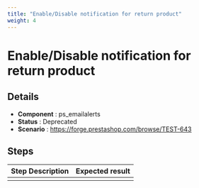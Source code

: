 ```yaml
---
title: "Enable/Disable notification for return product"
weight: 4
---
```


# Enable/Disable notification for return product
## Details
* **Component** : ps_emailalerts
* **Status** : Deprecated
* **Scenario** : https://forge.prestashop.com/browse/TEST-643

## Steps
| Step Description | Expected result |
| ----- | ----- |
|  |  |